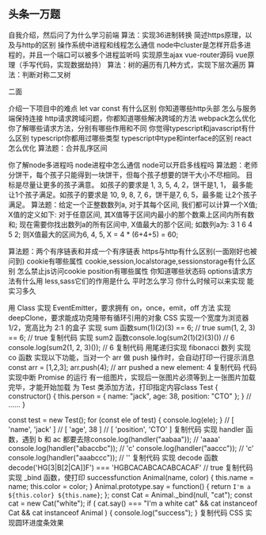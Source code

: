 ## 头条一万题
自我介绍，然后问了为什么学习前端
算法：实现36进制转换
简述https原理，以及与http的区别
操作系统中进程和线程怎么通信
node中cluster是怎样开启多进程的，并且一个端口可以被多个进程监听吗
实现原生ajax
vue-router源码
vue原理（手写代码，实现数据劫持）
算法：树的遍历有几种方式，实现下层次遍历
算法：判断对称二叉树

二面

介绍一下项目中的难点
let var const 有什么区别
你知道哪些http头部
怎么与服务端保持连接
http请求跨域问题，你都知道哪些解决跨域的方法
webpack怎么优化
你了解哪些请求方法，分别有哪些作用和不同
你觉得typescript和javascript有什么区别
typescript你都用过哪些类型
typescript中type和interface的区别
react怎么优化
算法题：合并乱序区间

你了解node多进程吗
node进程中怎么通信
node可以开启多线程吗
算法题：老师分饼干，每个孩子只能得到一块饼干，但每个孩子想要的饼干大小不尽相同。
目标是尽量让更多的孩子满意。 如孩子的要求是 1, 3, 5, 4, 2，饼干是1, 1，
最多能让1个孩子满足。如孩子的要求是 10, 9, 8, 7, 6，饼干是7, 6, 5，最多能
让2个孩子满足。
算法题：给定一个正整数数列a, 对于其每个区间, 我们都可以计算一个X值;
X值的定义如下: 对于任意区间, 其X值等于区间内最小的那个数乘上区间内所有数和;
现在需要你找出数列a的所有区间中, X值最大的那个区间;
如数列a为: 3 1 6 4 5 2; 则X值最大的区间为6, 4, 5, X = 4 * (6+4+5) = 60;

算法题：两个有序链表和并成一个有序链表
https与http有什么区别(一面刚好也被问到)
cookie有哪些属性
cookie,session,localstorage,sessionstorage有什么区别
怎么禁止js访问cookie
position有哪些属性
你知道哪些状态码
options请求方法有什么用
less,sass它们的作用是什么
平时怎么学习
你什么时候可以来实现
能实习多久


用 Class 实现 EventEmitter，要求拥有 on，once，emit，off 方法
实现 deepClone，要求能成功克隆带有循环引用的对象
CSS 实现一个宽度为浏览器1/2，宽高比为 2:1 的盒子
实现 sum 函数sum(1)(2)(3) == 6; // true
sum(1, 2, 3) == 6; // true
复制代码
实现 sum2 函数console.log(sum2(1)(2)(3)()) // 6
console.log(sum2(1, 2, 3)()); // 6
复制代码
用尾递归实现 fibonacci 数列
实现 co 函数
实现以下功能，当对一个 arr 做 push 操作时，会自动打印一行提示消息const arr = [1,2,3];
arr.push(4);
// arr pushed a new element: 4
复制代码
代码实现中断 Promise 的运行
有一组图片，实现后一张图片必须等到上一张图片加载完毕，才能开始加载
为 Test 类添加方法，打印指定内容class Test {
    constructor() {
        this.person = { name: "jack", age: 38, position: "CTO" };
    }
    // ......
}

const test = new Test();
for (const ele of test) {
    console.log(ele);
}
// [ 'name', 'jack' ]
// [ 'age', 38 ]
// [ 'position', 'CTO' ]
复制代码
实现 handler 函数，遇到 b 和 ac 都要去除console.log(handler("aabaa")); // 'aaaa'
console.log(handler("abaccbc")); // 'c'
console.log(handler("aaccc")); // 'c'
console.log(handler("aaabccc")); // ''
复制代码
实现 decode 函数decode('HG[3|B[2|CA]]F') === 'HGBCACABCACABCACAF' // true
复制代码
实现 _bind 函数，使打印 successfunction Animal(name, color) {
  this.name = name;
  this.color = color;
}
Animal.prototype.say = function() {
  return `I'm a ${this.color} ${this.name}`;
};
const Cat = Animal._bind(null, "cat");
const cat = new Cat("white");
if (
  cat.say() === "I'm a white cat" &&
  cat instanceof Cat &&
  cat instanceof Animal
) {
  console.log("success");
}
复制代码
CSS 实现圆环进度条效果

